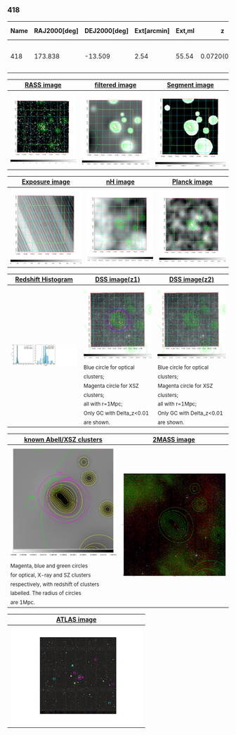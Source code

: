 <div STYLE="page-break-after: always;"></div>

### 418

|Name|RAJ2000[deg]|DEJ2000[deg] |Ext[arcmin]| Ext,ml | z | z_src| C|GC(XSZ,Delta_z<0.01)| GC(OPT,Delta_z<0.01)|GC| R_sig[arcmin] | R500[arcmin] | R500[Mpc]| CRsig[c/s] | CR500[c/s] |L500[1E44 erg/s]|F500[1E-12 erg/s/cm^2]| M500[1E14 Msun]|Tx[keV]|Cnt_sig|Beta|Rc[arcmin]|Comment|Alias|
|---|---|---|---|---|---|------|---|--------|---------|----------|---|---|---|---|---|---|---|---|---|---|---|---|---|---|
|418| 173.838| -13.509| 2.54| 55.54| 0.0720(0.005)| z1, z_xsz| B| L03, MCXC| A| A, L03, MCXC, W| 15.625| 9.864| 0.812| 0.246(0.041)| 0.231(0.039)| 0.528(0.054)| 4.171(0.424)| 1.63(0.08)| 2.96(0.10)| 76.2| 0.875(-0.127+0.088)| 5.262(-0.936+0.678)| -| k307|

|[RASS image](../image/418/418_img.pdf)|[filtered image](../image/418/418_fil.pdf)|[Segment image](../image/418/418_seg.pdf)|
|-------------------|--------------------|-------------------|
| <img src="../image/418/418_img.png" width="300">  | <img src="../image/418/418_fil.png" width="300">   | <img src="../image/418/418_seg.png" width="300">  |

|[Exposure image](../image/418/418_mex.pdf)| [nH image](../image/418/418_nh.pdf)| [Planck image](../image/418/418_p.pdf)|
|-------------------|--------------------|-------------------|
|<img src="../image/418/418_mex.png" width="300">   | <img src="../image/418/418_nh.png" width="300">    | <img src="../image/418/418_p.png" width="300"> |

|[Redshift Histogram](../image/418/418_zg.pdf) | [DSS image(z1)](../image/418/418_dss_z1.pdf)      |  [DSS image(z2)](../image/418/418_dss_z2.pdf)    |
|-------------------|--------------------|-------------------|
|<img src="../image/418/418_zg.png" width="300"> |<img src="../image/418/418_dss_z1.png" width="300"> <sub><br>Blue circle for optical clusters; <br>Magenta circle for XSZ clusters; <br>all with r=1Mpc; <br>Only GC with Delta_z<0.01 are shown. </sub>| <img src="../image/418/418_dss_z2.png" width="300"><sub><br>Blue circle for optical clusters; <br>Magenta circle for XSZ clusters; <br>all with r=1Mpc; <br>Only GC with Delta_z<0.01 are shown. </sub> |

|[known Abell/XSZ clusters](../image/418/418_gc.pdf) | [2MASS image](../image/418/418_2mass.pdf)      |
|-------------------|-------------------|
|<img src=../image/418/418_gc.png width="300"> <br><sub>Magenta, blue and green circles <br>for optical, X-ray and SZ clusters <br>respectively, with redshift of clusters <br>labelled. The radius of circles <br>are 1Mpc.</sub>|<img src="../image/418/418_2mass.png" width="300">  |

|[ATLAS image](../image/418/418_s.pdf)        |
|-------------------|
| <img src="../image/418/418_s.pdf" width="300">  |
